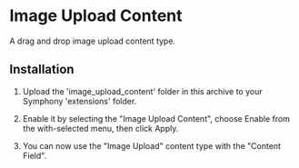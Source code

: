 # Image Upload Content

A drag and drop image upload content type.


## Installation

1. Upload the 'image_upload_content' folder in this archive to your Symphony
   'extensions' folder.

2. Enable it by selecting the "Image Upload Content", choose Enable from the
   with-selected menu, then click Apply.

3. You can now use the "Image Upload" content type with the "Content Field".